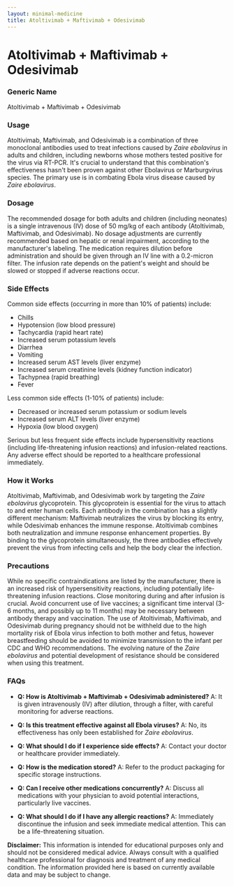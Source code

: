 ```yaml
---
layout: minimal-medicine
title: Atoltivimab + Maftivimab + Odesivimab
---
```


# Atoltivimab + Maftivimab + Odesivimab
### Generic Name
Atoltivimab + Maftivimab + Odesivimab

### Usage
Atoltivimab, Maftivimab, and Odesivimab is a combination of three monoclonal antibodies used to treat infections caused by *Zaire ebolavirus* in adults and children, including newborns whose mothers tested positive for the virus via RT-PCR.  It's crucial to understand that this combination's effectiveness hasn't been proven against other Ebolavirus or Marburgvirus species.  The primary use is in combating Ebola virus disease caused by *Zaire ebolavirus*.

### Dosage
The recommended dosage for both adults and children (including neonates) is a single intravenous (IV) dose of 50 mg/kg of each antibody (Atoltivimab, Maftivimab, and Odesivimab).  No dosage adjustments are currently recommended based on hepatic or renal impairment, according to the manufacturer's labeling.  The medication requires dilution before administration and should be given through an IV line with a 0.2-micron filter.  The infusion rate depends on the patient's weight and should be slowed or stopped if adverse reactions occur.


### Side Effects
Common side effects (occurring in more than 10% of patients) include:

*   Chills
*   Hypotension (low blood pressure)
*   Tachycardia (rapid heart rate)
*   Increased serum potassium levels
*   Diarrhea
*   Vomiting
*   Increased serum AST levels (liver enzyme)
*   Increased serum creatinine levels (kidney function indicator)
*   Tachypnea (rapid breathing)
*   Fever

Less common side effects (1-10% of patients) include:

*   Decreased or increased serum potassium or sodium levels
*   Increased serum ALT levels (liver enzyme)
*   Hypoxia (low blood oxygen)

Serious but less frequent side effects include hypersensitivity reactions (including life-threatening infusion reactions) and infusion-related reactions.  Any adverse effect should be reported to a healthcare professional immediately.


### How it Works
Atoltivimab, Maftivimab, and Odesivimab work by targeting the *Zaire ebolavirus* glycoprotein. This glycoprotein is essential for the virus to attach to and enter human cells.  Each antibody in the combination has a slightly different mechanism: Maftivimab neutralizes the virus by blocking its entry, while Odesivimab enhances the immune response. Atoltivimab combines both neutralization and immune response enhancement properties. By binding to the glycoprotein simultaneously, the three antibodies effectively prevent the virus from infecting cells and help the body clear the infection.


### Precautions
While no specific contraindications are listed by the manufacturer, there is an increased risk of hypersensitivity reactions, including potentially life-threatening infusion reactions.  Close monitoring during and after infusion is crucial.  Avoid concurrent use of live vaccines; a significant time interval (3-6 months, and possibly up to 11 months) may be necessary between antibody therapy and vaccination.  The use of Atoltivimab, Maftivimab, and Odesivimab during pregnancy should not be withheld due to the high mortality risk of Ebola virus infection to both mother and fetus, however  breastfeeding should be avoided to minimize transmission to the infant per CDC and WHO recommendations.  The evolving nature of the *Zaire ebolavirus* and potential development of resistance should be considered when using this treatment.


### FAQs

*   **Q: How is Atoltivimab + Maftivimab + Odesivimab administered?** A: It is given intravenously (IV) after dilution, through a filter, with careful monitoring for adverse reactions.

*   **Q: Is this treatment effective against all Ebola viruses?** A: No, its effectiveness has only been established for *Zaire ebolavirus*.

*   **Q: What should I do if I experience side effects?** A: Contact your doctor or healthcare provider immediately.

*   **Q: How is the medication stored?** A: Refer to the product packaging for specific storage instructions.

*   **Q: Can I receive other medications concurrently?** A: Discuss all medications with your physician to avoid potential interactions, particularly live vaccines.

*   **Q: What should I do if I have any allergic reactions?** A: Immediately discontinue the infusion and seek immediate medical attention.  This can be a life-threatening situation.


**Disclaimer:** This information is intended for educational purposes only and should not be considered medical advice.  Always consult with a qualified healthcare professional for diagnosis and treatment of any medical condition.  The information provided here is based on currently available data and may be subject to change.

